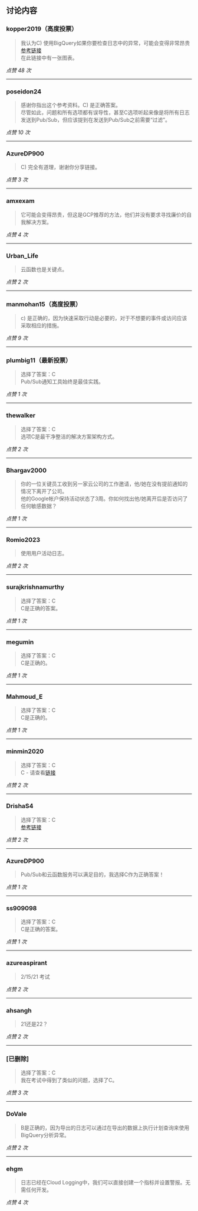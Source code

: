 ## 讨论内容
  
  ### kopper2019（高度投票）
  > 我认为C) 使用BigQuery如果你要检查日志中的异常，可能会变得非常昂贵  
  > [参考链接](https://cloud.google.com/blog/products/management-tools/automate-your-response-to-a-cloud-logging-event)  
  > 在此链接中有一张图表。
  
  *点赞 48 次*
  
  ---
  
  ### poseidon24
  > 感谢你指出这个参考资料。C) 是正确答案。  
  > 尽管如此，问题和所有选项都有误导性，甚至C选项听起来像是将所有日志发送到Pub/Sub，但应该提到在发送到Pub/Sub之前需要“过滤”。
  
  *点赞 10 次*
  
  ---
  
  ### AzureDP900
  > C) 完全有道理，谢谢你分享链接。
  
  *点赞 3 次*
  
  ---
  
  ### amxexam
  > 它可能会变得昂贵，但这是GCP推荐的方法，他们并没有要求寻找廉价的自我解决方案。
  
  *点赞 4 次*
  
  ---
  
  ### Urban_Life
  > 云函数也是关键点。
  
  *点赞 2 次*
  
  ---
  
  ### manmohan15（高度投票）
  > c) 是正确的，因为快速采取行动是必要的，对于不想要的事件或访问应该采取相应的措施。
  
  *点赞 9 次*
  
  ---
  
  ### plumbig11（最新投票）
  > 选择了答案：C  
  > Pub/Sub通知工具始终是最佳实践。
  
  *点赞 1 次*
  
  ---
  
  ### thewalker
  > 选择了答案：C  
  > 选项C是最干净整洁的解决方案架构方式。
  
  *点赞 2 次*
  
  ---
  
  ### Bhargav2000
  > 你的一位关键员工收到另一家云公司的工作邀请，他/她在没有提前通知的情况下离开了公司。  
  > 他的Google帐户保持活动状态了3周。你如何找出他/她离开后是否访问了任何敏感数据？
  
  *点赞 1 次*
  
  ---
  
  ### Romio2023
  > 使用用户活动日志。
  
  *点赞 2 次*
  
  ---
  
  ### surajkrishnamurthy
  > 选择了答案：C  
  > C是正确的答案。
  
  *点赞 1 次*
  
  ---
  
  ### megumin
  > 选择了答案：C  
  > C是正确的。
  
  *点赞 1 次*
  
  ---
  
  ### Mahmoud_E
  > 选择了答案：C  
  > C是正确的。
  
  *点赞 1 次*
  
  ---
  
  ### minmin2020
  > 选择了答案：C  
  > C - 请查看[链接](https://cloud.google.com/blog/products/management-tools/automate-your-response-to-a-cloud-logging-event)
  
  *点赞 2 次*
  
  ---
  
  ### DrishaS4
  > 选择了答案：C  
  > [参考链接](https://cloud.google.com/blog/products/management-tools/automate-your-response-to-a-cloud-logging-event)
  
  *点赞 2 次*
  
  ---
  
  ### AzureDP900
  > Pub/Sub和云函数服务可以满足目的，我选择C作为正确答案！
  
  *点赞 1 次*
  
  ---
  
  ### ss909098
  > 选择了答案：C  
  > C是正确的答案。
  
  *点赞 1 次*
  
  ---
  
  ### azureaspirant
  > 2/15/21 考试
  
  *点赞 2 次*
  
  ---
  
  ### ahsangh
  > 21还是22？
  
  *点赞 2 次*
  
  ---
  
  ### [已删除]
  > 选择了答案：C  
  > 我在考试中得到了类似的问题，选择了C。
  
  *点赞 3 次*
  
  ---
  
  ### DoVale
  > B是正确的，因为导出的日志可以通过在导出的数据上执行计划查询来使用BigQuery分析异常。
  
  *点赞 2 次*
  
  ---
  
  ### ehgm
  > 日志已经在Cloud Logging中，我们可以直接创建一个指标并设置警报。无需任何开发。
  
  *点赞 4 次*
  